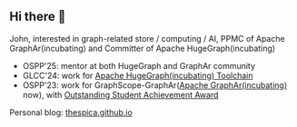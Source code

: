 ## Hi there 👋

John, interested in graph-related store / computing / AI, PPMC of Apache GraphAr(incubating) and Committer of Apache HugeGraph(incubating)

- OSPP'25: mentor at both HugeGraph and GraphAr community
- GLCC'24: work for [Apache HugeGraph(incubating) Toolchain](https://github.com/apache/incubator-hugegraph-toolchain/)
- OSPP'23: work for GraphScope-GraphAr([Apache GraphAr(incubating)](https://github.com/apache/incubator-graphar) now), with [Outstanding Student Achievement Award](https://summer-ospp.ac.cn/2023/final/outstanding)

Personal blog: [thespica.github.io](https://thespica.github.io)
